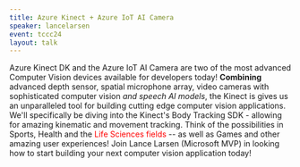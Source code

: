 ```yaml
---
title: Azure Kinect + Azure IoT AI Camera
speaker: lancelarsen
event: tccc24
layout: talk
---
```


Azure Kinect DK and the Azure IoT AI Camera are two of the most advanced Computer Vision devices available for developers today! <strong>Combining</strong> advanced depth sensor, spatial microphone array, video cameras with sophisticated computer vision <em>and speech AI models</em>, the Kinect is gives us an unparalleled tool for building cutting edge computer vision applications. We'll specifically be diving into the Kinect's Body Tracking SDK - allowing for amazing kinematic and movement tracking. Think of the possibilities in Sports, Health and the <span style="color: red;">Life Sciences fields</span>
-- as well as Games and other amazing user experiences! Join Lance Larsen (Microsoft MVP) in looking how to start building your next computer vision application today!
